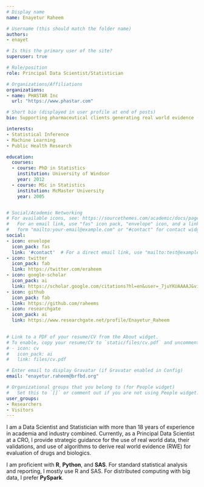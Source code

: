 ```yaml
---
# Display name
name: Enayetur Raheem

# Username (this should match the folder name)
authors:
- enayet

# Is this the primary user of the site?
superuser: true

# Role/position
role: Principal Data Scientist/Statistician

# Organizations/Affiliations
organizations:
- name: PHASTAR Inc
  url: "https://www.phastar.com"

# Short bio (displayed in user profile at end of posts)
bio: Supporting pharmaceutical clients generating real world evidence (RWE) from real world data (RWD). The best way to get a response from me is to leave a comment down below. For career advice, please use email. Opinion expressed here are my own.

interests:
- Statistical Inference
- Machine Learning
- Public Health Research

education:
  courses:
  - course: PhD in Statistics
    institution: University of Windsor
    year: 2012
  - course: MSc in Statistics
    institution: McMaster University
    year: 2005


# Social/Academic Networking
# For available icons, see: https://sourcethemes.com/academic/docs/page-builder/#icons
#   For an email link, use "fas" icon pack, "envelope" icon, and a link in the
#   form "mailto:your-email@example.com" or "#contact" for contact widget.
social:
- icon: envelope
  icon_pack: fas
  link: '#contact'  # For a direct email link, use "mailto:test@example.org".
- icon: twitter
  icon_pack: fab
  link: https://twitter.com/eraheem
- icon: google-scholar 
  icon_pack: ai
  link: https://scholar.google.com/citations?hl=en&user=_7juYKUAAAAJ&view_op=list_works&sortby=pubdate
- icon: github
  icon_pack: fab
  link: https://github.com/raheems
- icon: researchgate
  icon_pack: ai
  link: https://www.researchgate.net/profile/Enayetur_Raheem
  

# Link to a PDF of your resume/CV from the About widget.
# To enable, copy your resume/CV to `static/files/cv.pdf` and uncomment the lines below.
# - icon: cv
#   icon_pack: ai
#   link: files/cv.pdf

# Enter email to display Gravatar (if Gravatar enabled in Config)
email: "enayetur.raheem@brfbd.org"

# Organizational groups that you belong to (for People widget)
#   Set this to `[]` or comment out if you are not using People widget.
user_groups:
- Researchers
- Visitors
---
```


I am a Data Scientist and Statistician with more than 18 years of experience in academia and industry combined. Currently, as a Principal Data Scientist at a CRO, I provide strategic guidance for the use of real world data, their validations, and use of algorithms to derive real world evidence (RWE) for evaluation of drugs and biologics.

I am proficient with __R__, __Python__, and __SAS__. For standard statistical analysis and reporting, I mostly use R and SAS. For distributed computing with big data, I prefer __PySpark__. 